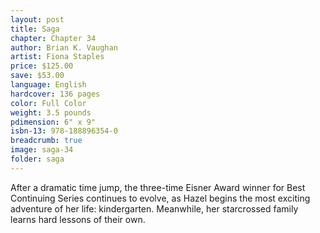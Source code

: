 ```yaml
---
layout: post
title: Saga
chapter: Chapter 34
author: Brian K. Vaughan
artist: Fiona Staples
price: $125.00
save: $53.00
language: English
hardcover: 136 pages
color: Full Color
weight: 3.5 pounds
pdimension: 6" x 9"
isbn-13: 978-188896354-0
breadcrumb: true
image: saga-34
folder: saga
---
```


After a dramatic time jump, the three-time Eisner Award winner for Best Continuing Series continues to evolve, as Hazel begins the most exciting adventure of her life: kindergarten. Meanwhile, her starcrossed family learns hard lessons of their own.